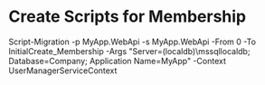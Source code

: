 Create Scripts for Membership
=============================
Script-Migration -p MyApp.WebApi -s MyApp.WebApi -From 0 -To InitialCreate_Membership -Args "Server=(localdb)\\mssqllocaldb; Database=Company; Application Name=MyApp" -Context UserManagerServiceContext
